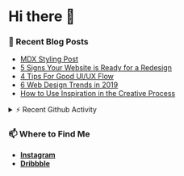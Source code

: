# Hi there 👋

<!--### 🔭 What I’m currently working on: -->

### 📄 Recent Blog Posts

<!-- BLOG-POST-LIST:START -->
- [MDX Styling Post](https://bornwhitfield-git-develop.darkristy.vercel.app/posts/mdx-styling)
- [5 Signs Your Website is Ready for a Redesign](https://bornwhitfield-git-develop.darkristy.vercel.app/posts/5-signs-your-website-is-ready-for-a-redesign)
- [4 Tips For Good UI/UX Flow](https://bornwhitfield-git-develop.darkristy.vercel.app/posts/4-tips-for-good-ui-ux-flow)
- [6 Web Design Trends in 2019](https://bornwhitfield-git-develop.darkristy.vercel.app/posts/6-web-design-trends-in-2019)
- [How to Use Inspiration in the Creative Process](https://bornwhitfield-git-develop.darkristy.vercel.app/posts/how-to-use-inspiration-in-the-creative-process)
<!-- BLOG-POST-LIST:END -->

<details>
  <summary>⚡️ Recent Github Activity</summary>
<!--START_SECTION:activity-->

1. 🎉 Merged PR [#3](https://github.com/darkristy/bornwhitfield-nest-api/pull/3) in [darkristy/bornwhitfield-nest-api](https://github.com/darkristy/bornwhitfield-nest-api)
2. 💪 Opened PR [#3](https://github.com/darkristy/bornwhitfield-nest-api/pull/3) in [darkristy/bornwhitfield-nest-api](https://github.com/darkristy/bornwhitfield-nest-api)
<!--END_SECTION:activity-->

</details>

<!--**More on [bornwhitfield.space](https://bornwhitfield.space/)** -->

### 📫 Where to Find Me

- **[Instagram](https://www.instagram.com/bornwhitfield/)**
- **[Dribbble](https://dribbble.com/bornwhitfield)**
<!-- - **[Behance](https://bornwhitfield.space/)** -->

<!--
**darkristy/darkristy** is a ✨ _special_ ✨ repository because its `README.md` (this file) appears on your GitHub profile.

Here are some ideas to get you started:

- 🔭 I’m currently working on ...
- 🌱 I’m currently learning ...
- 👯 I’m looking to collaborate on ...
- 🤔 I’m looking for help with ...
- 💬 Ask me about ...
- 📫 How to reach me: ...
- 😄 Pronouns: ...
- ⚡ Fun fact: ...
-->
